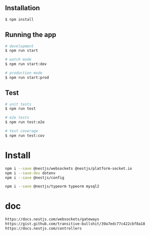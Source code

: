 ## Installation

```bash
$ npm install
```

## Running the app

```bash
# development
$ npm run start

# watch mode
$ npm run start:dev

# production mode
$ npm run start:prod
```

## Test

```bash
# unit tests
$ npm run test

# e2e tests
$ npm run test:e2e

# test coverage
$ npm run test:cov
```

# Install

```bash
npm i --save @nestjs/websockets @nestjs/platform-socket.io
npm i --save-dev dotenv
npm i --save @nestjs/config

npm i --save @nestjs/typeorm typeorm mysql2
```

# doc

```bash
https://docs.nestjs.com/websockets/gateways
https://gist.github.com/transitive-bullshit/39a7edc77c422cbf8a18
https://docs.nestjs.com/controllers
```
